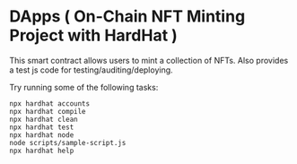 # DApps ( On-Chain NFT Minting Project with HardHat )

This smart contract allows users to mint a collection of NFTs.
Also provides a test js code for testing/auditing/deploying.

Try running some of the following tasks:

```shell
npx hardhat accounts
npx hardhat compile
npx hardhat clean
npx hardhat test
npx hardhat node
node scripts/sample-script.js
npx hardhat help
```
